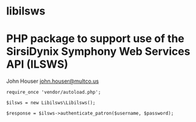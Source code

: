 # libilsws

# PHP package to support use of the SirsiDynix Symphony Web Services API (ILSWS)

John Houser
john.houser@multco.us

~~~
require_once 'vendor/autoload.php';

$ilsws = new Libilsws\Libilsws();

$response = $ilsws->authenticate_patron($username, $password);
~~~
